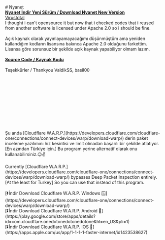 
<br>
# Nyanet
<br><b><a href="https://github.com/ny4rlk0/Nyanet/releases/download/GelistiriciSurumu/GelistiriciSurumu.zip">Nyanet İndir Yeni Sürüm / Download Nyanet New Version</a></b>
<br><a href="https://www.virustotal.com/gui/file/8e910b396e1a56a08bf8fd0050c4d42b2e3e3f6f5150b5b208aeda55fa70dd70/detection">Virustotal</a>
<br>I thought i can't opensource it but now that i checked codes that i reused from another software is licensed under Apache 2.0 so i should be fine.
<br>
<br>Açık kaynak olarak yayınlayamayacağımı düşünmüştüm ama yeniden kullandığım kodların lisansına bakınca Apache 2.0 olduğunu farkettim. Lisansa göre sorunsuz bir şekilde açık kaynak yapabiliyor olmam lazım.
<br>
<br><b><a href="https://github.com/ny4rlk0/NyanetSourceCode">Source Code / Kaynak Kodu</a></b>
<br>
<br> Teşekkürler / Thankyou  ValdikSS, basil00
<br>
<br>
<br>
<br>
<br>
<br>
<br>
<br>
<br>
<br>
<br>
<br>
Şu anda [Cloudflare W.A.R.P.](https://developers.cloudflare.com/cloudflare-one/connections/connect-devices/warp/download-warp/) derin paket inceleme yazılımını hız kesintisi ve limit olmadan başarılı bir şekilde atlatıyor. [En azından Türkiye için.] Bu program yerine alternatif olarak onu kullanabilirsiniz.😉✌️
<br>
<br>
Currently [Cloudflare W.A.R.P.](https://developers.cloudflare.com/cloudflare-one/connections/connect-devices/warp/download-warp/) bypasses Deep Packet Inspection entirely. [At the least for Turkey] So you can use that instead of this program.
<br><br>
[⏬İndir Download Cloudflare W.A.R.P. Windows 🪟](https://developers.cloudflare.com/cloudflare-one/connections/connect-devices/warp/download-warp/)
<br>
[⏬İndir Download Cloudflare W.A.R.P. Android 🤖](https://play.google.com/store/apps/details?id=com.cloudflare.onedotonedotonedotone&hl=en_US&pli=1)
<br>
[⏬İndir Download Cloudflare W.A.R.P. IOS 🍎](https://apps.apple.com/us/app/1-1-1-1-faster-internet/id1423538627)
<br>
